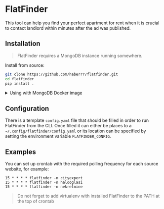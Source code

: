 # FlatFinder

This tool can help you find your perfect apartment for rent when 
it is crucial to contact landlord within minutes after the ad was published.


## Installation

> FlatFinder requires a MongoDB instance running somewhere.

Install from source:
```bash
git clone https://github.com/haberrr/flatfinder.git
cd flatfinder
pip install .
```

<details>
<summary>Using with MongoDB Docker image</summary>

The simplest way to use FlatFinder is to employ MongoDB Docker image.

1. Install Docker
2. Pull MongoDB image:
    ```bash
    docker pull mongo:latest
    ```
3. Run container:
    ```bash
    docker run --name <some-container-name> -d -p 27017:27017
    ```
4. FlatFinder should be able to connect to MongoDB with default configuration in `config.yaml`
</details>


## Configuration

There is a template `config.yaml` file that should be filled in order to run FlatFinder from the CLI. 
Once filled it can either be places to a `~/.config/flatfinder/config.yaml` or its location can be specified 
by setting the environment variable `FLATFINDER_CONFIG`.


## Examples

You can set up crontab with the required polling frequency for each source website, for example:
```
15 * * * * flatfinder -n cityexpert
15 * * * * flatfinder -n halooglasi
15 * * * * flatfinder -n nekretnine
```

> Do not forget to add virtualenv with installed FlatFinder to the PATH at the top of crontab 